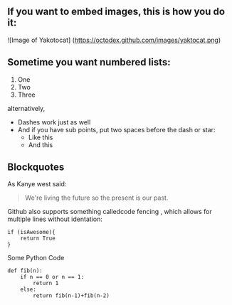 ## If you want to embed images, this is how you do it:

![Image of Yakotocat]
(https://octodex.github.com/images/yaktocat.png)

## Sometime you want numbered **lists**:

1. One
2. Two
3. Three

alternatively,

- Dashes work just as well
- And if you have sub points, put two spaces before the dash or star:
    - Like this
    - And this

## Blockquotes

As Kanye west said:

> We're living the future so
> the present is our past.

Github also supports something calledcode fencing , which allows for multiple lines without identation:

```
if (isAwesome){
    return True
}

```
Some Python Code

```
def fib(n):
    if n == 0 or n == 1:
        return 1
    else:
        return fib(n-1)+fib(n-2)
```

